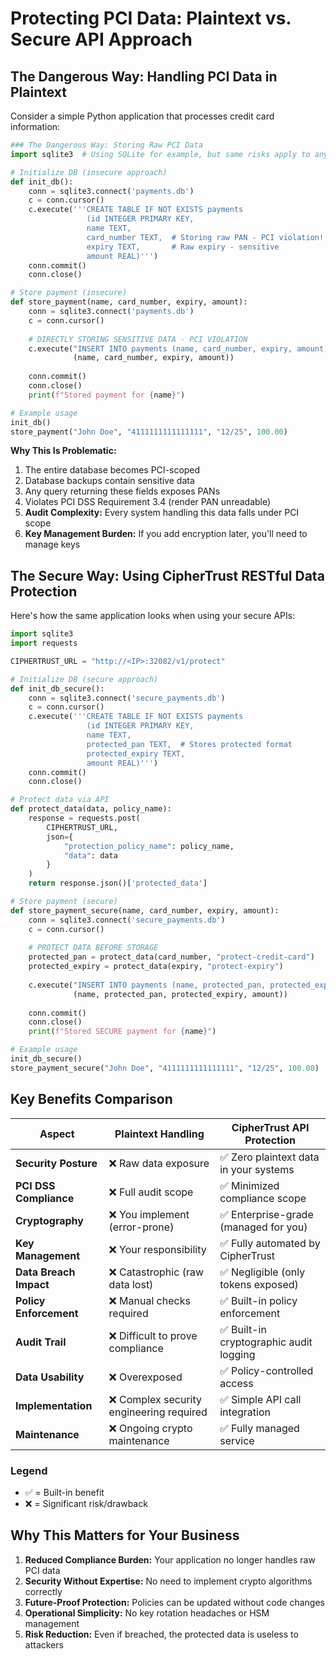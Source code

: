 # Protecting PCI Data: Plaintext vs. Secure API Approach

## The Dangerous Way: Handling PCI Data in Plaintext

Consider a simple Python application that processes credit card information:

```python
### The Dangerous Way: Storing Raw PCI Data
import sqlite3  # Using SQLite for example, but same risks apply to any DB

# Initialize DB (insecure approach)
def init_db():
    conn = sqlite3.connect('payments.db')
    c = conn.cursor()
    c.execute('''CREATE TABLE IF NOT EXISTS payments
                 (id INTEGER PRIMARY KEY, 
                 name TEXT, 
                 card_number TEXT,  # Storing raw PAN - PCI violation!
                 expiry TEXT,       # Raw expiry - sensitive
                 amount REAL)''')
    conn.commit()
    conn.close()

# Store payment (insecure)
def store_payment(name, card_number, expiry, amount):
    conn = sqlite3.connect('payments.db')
    c = conn.cursor()
    
    # DIRECTLY STORING SENSITIVE DATA - PCI VIOLATION
    c.execute("INSERT INTO payments (name, card_number, expiry, amount) VALUES (?, ?, ?, ?)",
              (name, card_number, expiry, amount))
    
    conn.commit()
    conn.close()
    print(f"Stored payment for {name}")

# Example usage
init_db()
store_payment("John Doe", "4111111111111111", "12/25", 100.00)
```

**Why This Is Problematic:**

1. The entire database becomes PCI-scoped
2. Database backups contain sensitive data
3. Any query returning these fields exposes PANs
4. Violates PCI DSS Requirement 3.4 (render PAN unreadable)
3. **Audit Complexity:** Every system handling this data falls under PCI scope
4. **Key Management Burden:** If you add encryption later, you'll need to manage keys

## The Secure Way: Using CipherTrust RESTful Data Protection

Here's how the same application looks when using your secure APIs:
```python
import sqlite3
import requests

CIPHERTRUST_URL = "http://<IP>:32082/v1/protect"

# Initialize DB (secure approach)
def init_db_secure():
    conn = sqlite3.connect('secure_payments.db')
    c = conn.cursor()
    c.execute('''CREATE TABLE IF NOT EXISTS payments
                 (id INTEGER PRIMARY KEY, 
                 name TEXT, 
                 protected_pan TEXT,  # Stores protected format
                 protected_expiry TEXT, 
                 amount REAL)''')
    conn.commit()
    conn.close()

# Protect data via API
def protect_data(data, policy_name):
    response = requests.post(
        CIPHERTRUST_URL,
        json={
            "protection_policy_name": policy_name,
            "data": data
        }
    )
    return response.json()['protected_data']

# Store payment (secure)
def store_payment_secure(name, card_number, expiry, amount):
    conn = sqlite3.connect('secure_payments.db')
    c = conn.cursor()
    
    # PROTECT DATA BEFORE STORAGE
    protected_pan = protect_data(card_number, "protect-credit-card")
    protected_expiry = protect_data(expiry, "protect-expiry")
    
    c.execute("INSERT INTO payments (name, protected_pan, protected_expiry, amount) VALUES (?, ?, ?, ?)",
              (name, protected_pan, protected_expiry, amount))
    
    conn.commit()
    conn.close()
    print(f"Stored SECURE payment for {name}")

# Example usage
init_db_secure()
store_payment_secure("John Doe", "4111111111111111", "12/25", 100.00)
```

## Key Benefits Comparison

| Aspect                  | Plaintext Handling                        | CipherTrust API Protection                 |
|-------------------------|------------------------------------------|--------------------------------------------|
| **Security Posture**    | ❌ Raw data exposure                     | ✅ Zero plaintext data in your systems     |
| **PCI DSS Compliance**  | ❌ Full audit scope                      | ✅ Minimized compliance scope              |
| **Cryptography**        | ❌ You implement (error-prone)           | ✅ Enterprise-grade (managed for you)       |
| **Key Management**      | ❌ Your responsibility                   | ✅ Fully automated by CipherTrust          |
| **Data Breach Impact**  | ❌ Catastrophic (raw data lost)          | ✅ Negligible (only tokens exposed)        |
| **Policy Enforcement**  | ❌ Manual checks required                | ✅ Built-in policy enforcement             |
| **Audit Trail**         | ❌ Difficult to prove compliance         | ✅ Built-in cryptographic audit logging    |
| **Data Usability**      | ❌ Overexposed                           | ✅ Policy-controlled access                |
| **Implementation**      | ❌ Complex security engineering required | ✅ Simple API call integration             |
| **Maintenance**         | ❌ Ongoing crypto maintenance            | ✅ Fully managed service                   |

### Legend
- ✅ = Built-in benefit
- ❌ = Significant risk/drawback

## Why This Matters for Your Business
1. **Reduced Compliance Burden:** Your application no longer handles raw PCI data
2. **Security Without Expertise:** No need to implement crypto algorithms correctly
3. **Future-Proof Protection:** Policies can be updated without code changes
4. **Operational Simplicity:** No key rotation headaches or HSM management
5. **Risk Reduction:** Even if breached, the protected data is useless to attackers
